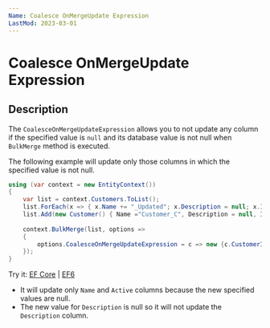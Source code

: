 ```yaml
---
Name: Coalesce OnMergeUpdate Expression
LastMod: 2023-03-01
---
```


# Coalesce OnMergeUpdate Expression

## Description

The `CoalesceOnMergeUpdateExpression` allows you to not update any column if the specified value is `null` and its database value is not null when `BulkMerge` method is executed.

The following example will update only those columns in which the specified value is not null.

```csharp
using (var context = new EntityContext())
{
    var list = context.Customers.ToList();
    list.ForEach(x => { x.Name += "_Updated"; x.Description = null; x.IsActive = false;});
    list.Add(new Customer() { Name ="Customer_C", Description = null, IsActive = false});
    
    context.BulkMerge(list, options => 
    {
        options.CoalesceOnMergeUpdateExpression = c => new {c.CustomerID, c.Description};
    });                  
}
```

Try it: [EF Core](https://dotnetfiddle.net/Sy3rfx) | [EF6](https://dotnetfiddle.net/JOrTfP)

 - It will update only `Name` and `Active` columns because the new specified values are null.
 - The new value for `Description` is null so it will not update the `Description` column.
